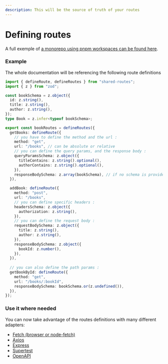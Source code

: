 ```yaml
---
description: This will be the source of truth of your routes
---
```


# Defining routes

A full exemple of [a monorepo using pnpm workspaces can be found here](https://github.com/JeromeBu/shared-routes-demo).

### Example

The whole documentation will be referencing the following route definitions&#x20;

```typescript
import { defineRoute, defineRoutes } from "shared-routes";
import { z } from "zod";

const bookSchema = z.object({
  id: z.string(),
  title: z.string(),
  author: z.string(),
});
type Book = z.infer<typeof bookSchema>;

export const bookRoutes = defineRoutes({
  getBooks: defineRoute({
    // you have to define the method and the url :
    method: "get",
    url: "/books", // can be absolute or relative
    // you can define the query params, and the response body :
    queryParamsSchema: z.object({
      titleContains: z.string().optional(),
      authorContains: z.string().optional(),
    }),
    responseBodySchema: z.array(bookSchema), // if no schema is provided, the response body will be void
  }),

  addBook: defineRoute({
    method: "post",
    url: "/books",
    // you can define specific headers :
    headersSchema: z.object({
      authorization: z.string(),
    }),
    // you can define the request body :
    requestBodySchema: z.object({
      title: z.string(),
      author: z.string(),
    }),
    responseBodySchema: z.object({
      bookId: z.number(),
    }),
  }),
  
  // you can also define the path params :
  getBookById: defineRoute({
    method: "get",
    url: "/books/:bookId",
    responseBodySchema: bookSchema.or(z.undefined()),
  }),
});
```

### Use it where needed

You can now take advantage of the routes definitions with many different adapters:

* [Fetch (browser or node-fetch)](adapters/fetch-browser-or-node-fetch.md)
* [Axios](adapters/axios.md)
* [Express](adapters/express.md)
* [Supertest](adapters/supertest.md)
* [OpenAPI](adapters/openapi.md)
